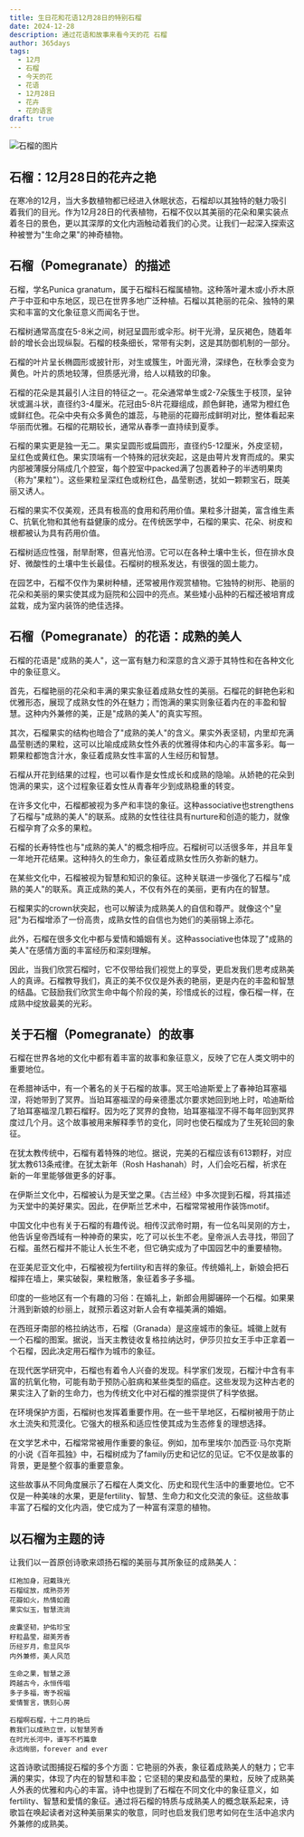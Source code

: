 ```yaml
---
title: 生日花和花语12月28日的特别石榴
date: 2024-12-28
description: 通过花语和故事来看今天的花 石榴
author: 365days
tags:
  - 12月
  - 石榴
  - 今天的花
  - 花语
  - 12月28日
  - 花卉
  - 花的语言
draft: true
---
```



![石榴的图片](#center)


## 石榴：12月28日的花卉之艳

在寒冷的12月，当大多数植物都已经进入休眠状态，石榴却以其独特的魅力吸引着我们的目光。作为12月28日的代表植物，石榴不仅以其美丽的花朵和果实装点着冬日的景色，更以其深厚的文化内涵触动着我们的心灵。让我们一起深入探索这种被誉为"生命之果"的神奇植物。

## 石榴（Pomegranate）的描述

石榴，学名Punica granatum，属于石榴科石榴属植物。这种落叶灌木或小乔木原产于中亚和中东地区，现已在世界多地广泛种植。石榴以其艳丽的花朵、独特的果实和丰富的文化象征意义而闻名于世。

石榴树通常高度在5-8米之间，树冠呈圆形或伞形。树干光滑，呈灰褐色，随着年龄的增长会出现纵裂。石榴的枝条细长，常带有尖刺，这是其防御机制的一部分。

石榴的叶片呈长椭圆形或披针形，对生或簇生，叶面光滑，深绿色，在秋季会变为黄色。叶片的质地较薄，但质感光滑，给人以精致的印象。

石榴的花朵是其最引人注目的特征之一。花朵通常单生或2-7朵簇生于枝顶，呈钟状或漏斗状，直径约3-4厘米。花冠由5-8片花瓣组成，颜色鲜艳，通常为橙红色或鲜红色。花朵中央有众多黄色的雄蕊，与艳丽的花瓣形成鲜明对比，整体看起来华丽而优雅。石榴的花期较长，通常从春季一直持续到夏季。

石榴的果实更是独一无二。果实呈圆形或扁圆形，直径约5-12厘米，外皮坚韧，呈红色或黄红色。果实顶端有一个特殊的冠状突起，这是由萼片发育而成的。果实内部被薄膜分隔成几个腔室，每个腔室中packed满了包裹着种子的半透明果肉（称为"果粒"）。这些果粒呈深红色或粉红色，晶莹剔透，犹如一颗颗宝石，既美丽又诱人。

石榴的果实不仅美观，还具有极高的食用和药用价值。果粒多汁甜美，富含维生素C、抗氧化物和其他有益健康的成分。在传统医学中，石榴的果实、花朵、树皮和根都被认为具有药用价值。

石榴树适应性强，耐旱耐寒，但喜光怕涝。它可以在各种土壤中生长，但在排水良好、微酸性的土壤中生长最佳。石榴树的根系发达，有很强的固土能力。

在园艺中，石榴不仅作为果树种植，还常被用作观赏植物。它独特的树形、艳丽的花朵和美丽的果实使其成为庭院和公园中的亮点。某些矮小品种的石榴还被培育成盆栽，成为室内装饰的绝佳选择。

## 石榴（Pomegranate）的花语：成熟的美人

石榴的花语是"成熟的美人"，这一富有魅力和深意的含义源于其特性和在各种文化中的象征意义。

首先，石榴艳丽的花朵和丰满的果实象征着成熟女性的美丽。石榴花的鲜艳色彩和优雅形态，展现了成熟女性的外在魅力；而饱满的果实则象征着内在的丰盈和智慧。这种内外兼修的美，正是"成熟的美人"的真实写照。

其次，石榴果实的结构也暗合了"成熟的美人"的含义。果实外表坚韧，内里却充满晶莹剔透的果粒，这可以比喻成成熟女性外表的优雅得体和内心的丰富多彩。每一颗果粒都饱含汁水，象征着成熟女性丰富的人生经历和智慧。

石榴从开花到结果的过程，也可以看作是女性成长和成熟的隐喻。从娇艳的花朵到饱满的果实，这个过程象征着女性从青春年少到成熟稳重的转变。

在许多文化中，石榴都被视为多产和丰饶的象征。这种associative也strengthens了石榴与"成熟的美人"的联系。成熟的女性往往具有nurture和创造的能力，就像石榴孕育了众多的果粒。

石榴的长寿特性也与"成熟的美人"的概念相呼应。石榴树可以活很多年，并且年复一年地开花结果。这种持久的生命力，象征着成熟女性历久弥新的魅力。

在某些文化中，石榴被视为智慧和知识的象征。这种关联进一步强化了石榴与"成熟的美人"的联系。真正成熟的美人，不仅有外在的美丽，更有内在的智慧。

石榴果实的crown状突起，也可以解读为成熟美人的自信和尊严。就像这个"皇冠"为石榴增添了一份高贵，成熟女性的自信也为她们的美丽锦上添花。

此外，石榴在很多文化中都与爱情和婚姻有关。这种associative也体现了"成熟的美人"在感情方面的丰富经历和深刻理解。

因此，当我们欣赏石榴时，它不仅带给我们视觉上的享受，更启发我们思考成熟美人的真谛。石榴教导我们，真正的美不仅仅是外表的艳丽，更是内在的丰盈和智慧的结晶。它鼓励我们欣赏生命中每个阶段的美，珍惜成长的过程，像石榴一样，在成熟中绽放最美的光彩。

## 关于石榴（Pomegranate）的故事

石榴在世界各地的文化中都有着丰富的故事和象征意义，反映了它在人类文明中的重要地位。

在希腊神话中，有一个著名的关于石榴的故事。冥王哈迪斯爱上了春神珀耳塞福涅，将她带到了冥界。当珀耳塞福涅的母亲德墨忒尔要求她回到地上时，哈迪斯给了珀耳塞福涅几颗石榴籽。因为吃了冥界的食物，珀耳塞福涅不得不每年回到冥界度过几个月。这个故事被用来解释季节的变化，同时也使石榴成为了生死轮回的象征。

在犹太教传统中，石榴有着特殊的地位。据说，完美的石榴应该有613颗籽，对应犹太教613条戒律。在犹太新年（Rosh Hashanah）时，人们会吃石榴，祈求在新的一年里能够做更多的好事。

在伊斯兰文化中，石榴被认为是天堂之果。《古兰经》中多次提到石榴，将其描述为天堂中的美好果实。因此，在伊斯兰艺术中，石榴常常被用作装饰motif。

中国文化中也有关于石榴的有趣传说。相传汉武帝时期，有一位名叫吴刚的方士，他告诉皇帝西域有一种神奇的果实，吃了可以长生不老。皇帝派人去寻找，带回了石榴。虽然石榴并不能让人长生不老，但它确实成为了中国园艺中的重要植物。

在亚美尼亚文化中，石榴被视为fertility和吉祥的象征。传统婚礼上，新娘会把石榴摔在墙上，果实破裂，果粒散落，象征着多子多福。

印度的一些地区有一个有趣的习俗：在婚礼上，新郎会用脚碾碎一个石榴。如果果汁溅到新娘的纱丽上，就预示着这对新人会有幸福美满的婚姻。

在西班牙南部的格拉纳达市，石榴（Granada）是这座城市的象征。城徽上就有一个石榴的图案。据说，当天主教徒收复格拉纳达时，伊莎贝拉女王手中正拿着一个石榴，因此决定用石榴作为城市的象征。

在现代医学研究中，石榴也有着令人兴奋的发现。科学家们发现，石榴汁中含有丰富的抗氧化物，可能有助于预防心脏病和某些类型的癌症。这些发现为这种古老的果实注入了新的生命力，也为传统文化中对石榴的推崇提供了科学依据。

在环境保护方面，石榴树也发挥着重要作用。在一些干旱地区，石榴树被用于防止水土流失和荒漠化。它强大的根系和适应性使其成为生态修复的理想选择。

在文学艺术中，石榴常常被用作重要的象征。例如，加布里埃尔·加西亚·马尔克斯的小说《百年孤独》中，石榴树成为了family历史和记忆的见证。它不仅是故事的背景，更是整个叙事的重要意象。

这些故事从不同角度展示了石榴在人类文化、历史和现代生活中的重要地位。它不仅是一种美味的水果，更是fertility、智慧、生命力和文化交流的象征。这些故事丰富了石榴的文化内涵，使它成为了一种富有深意的植物。

## 以石榴为主题的诗

让我们以一首原创诗歌来颂扬石榴的美丽与其所象征的成熟美人：

```
红袍加身，冠戴珠光
石榴绽放，成熟芬芳
花瓣如火，热情如霞
果实似玉，智慧流淌

皮囊坚韧，护佑珍宝
籽粒晶莹，甜美芳香
历经岁月，愈显风华
内外兼修，美人风范

生命之果，智慧之源
跨越古今，永恒传唱
多子多福，寄予祝福
爱情誓言，镌刻心房

石榴啊石榴，十二月的艳后
教我们以成熟立世，以智慧芳香
在时光长河中，谱写不朽篇章
永远绚丽，forever and ever
```

这首诗歌试图捕捉石榴的多个方面：它艳丽的外表，象征着成熟美人的魅力；它丰满的果实，体现了内在的智慧和丰盈；它坚韧的果皮和晶莹的果粒，反映了成熟美人外表的优雅和内心的丰富。诗中也提到了石榴在不同文化中的象征意义，如fertility、智慧和爱情的象征。通过将石榴的特质与成熟美人的概念联系起来，诗歌旨在唤起读者对这种美丽果实的敬意，同时也启发我们思考如何在生活中追求内外兼修的成熟美。
